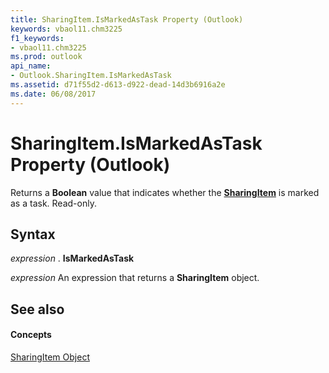```yaml
---
title: SharingItem.IsMarkedAsTask Property (Outlook)
keywords: vbaol11.chm3225
f1_keywords:
- vbaol11.chm3225
ms.prod: outlook
api_name:
- Outlook.SharingItem.IsMarkedAsTask
ms.assetid: d71f55d2-d613-d922-dead-14d3b6916a2e
ms.date: 06/08/2017
---
```



# SharingItem.IsMarkedAsTask Property (Outlook)

Returns a  **Boolean** value that indicates whether the **[SharingItem](Outlook.SharingItem.md)** is marked as a task. Read-only.


## Syntax

 _expression_ . **IsMarkedAsTask**

 _expression_ An expression that returns a **SharingItem** object.


## See also


#### Concepts


[SharingItem Object](Outlook.SharingItem.md)

